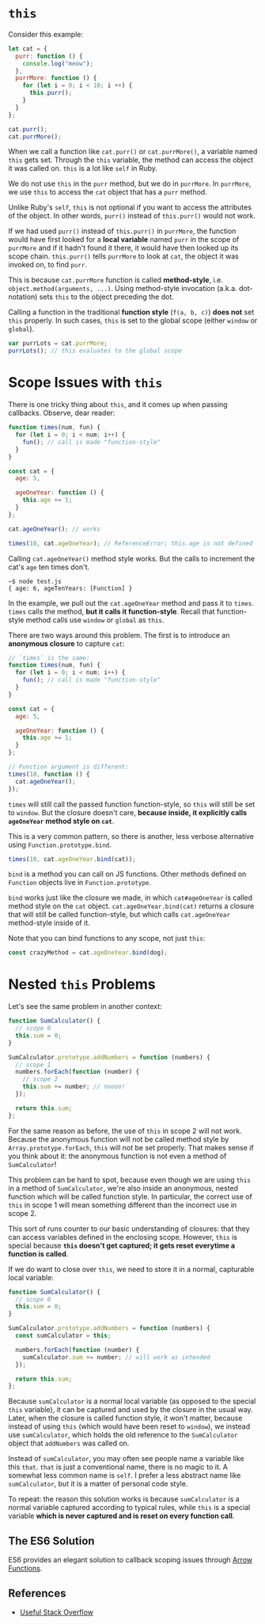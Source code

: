 # `this`

Consider this example:

```javascript
let cat = {
  purr: function () {
    console.log("meow");
  },
  purrMore: function () {
    for (let i = 0; i < 10; i ++) {
      this.purr();
    }
  }
};

cat.purr();
cat.purrMore();
```

When we call a function like `cat.purr()` or `cat.purrMore()`, a variable named `this` gets set. Through the `this` variable, the method can access the object it was called on. `this` is a lot like `self` in Ruby.

We do not use `this` in the `purr` method, but we do in `purrMore`. In `purrMore`, we use `this` to access the `cat` object that has a `purr` method.

Unlike Ruby's `self`, `this` is not optional if you want to access the attributes of the object. In other words, `purr()` instead of `this.purr()` would not work.

If we had used `purr()` instead of `this.purr()` in `purrMore`, the function would have first looked for a **local variable** named `purr` in the scope of `purrMore` and if it hadn't found it there, it would have then looked up its scope chain. `this.purr()` tells `purrMore` to look at `cat`, the object it was invoked on, to find `purr`.

This is because `cat.purrMore` function is called **method-style**, i.e. `object.method(arguments, ...)`. Using method-style invocation (a.k.a. dot-notation) sets `this` to the object preceding the dot.

Calling a function in the traditional **function style** (`f(a, b, c)`) **does not** set `this` properly. In such cases, `this` is set to the global scope (either `window` or `global`).

```js
var purrLots = cat.purrMore;
purrLots(); // this evaluates to the global scope
```

# Scope Issues with `this`

There is one tricky thing about `this`, and it comes up when passing callbacks. Observe, dear reader:

```javascript
function times(num, fun) {
  for (let i = 0; i < num; i++) {
    fun(); // call is made "function-style"
  }
}

const cat = {
  age: 5,

  ageOneYear: function () {
    this.age += 1;
  }
};

cat.ageOneYear(); // works

times(10, cat.ageOneYear); // ReferenceError; this.age is not defined
```

Calling `cat.ageOneYear()` method style works. But the calls to increment the cat's `age` ten times don't.

```
~$ node test.js
{ age: 6, ageTenYears: [Function] }
```

In the example, we pull out the `cat.ageOneYear` method and pass it to `times`. `times` calls the method, **but it calls it
function-style**. Recall that function-style method calls use `window` or `global` as `this`.

There are two ways around this problem. The first is to introduce an **anonymous closure** to capture `cat`:

```javascript
// `times` is the same:
function times(num, fun) {
  for (let i = 0; i < num; i++) {
    fun(); // call is made "function-style"
  }
}

const cat = {
  age: 5,

  ageOneYear: function () {
    this.age += 1;
  }
};

// Function argument is different:
times(10, function () {
  cat.ageOneYear();
});
```

`times` will still call the passed function function-style, so `this` will still be set to `window`. But the closure doesn't care, **because inside, it explicitly calls `ageOneYear` method style on `cat`**.

This is a very common pattern, so there is another, less verbose alternative using `Function.prototype.bind`.

```javascript
times(10, cat.ageOneYear.bind(cat));
```

`bind` is a method you can call on JS functions. Other methods defined on `Function` objects live in `Function.prototype`.

`bind` works just like the closure we made, in which `cat#ageOneYear` is called method style on the `cat`
object. `cat.ageOneYear.bind(cat)` returns a closure that will still be called function-style, but which calls `cat.ageOneYear` method-style inside of it.

Note that you can bind functions to any scope, not just `this`:

```javascript
const crazyMethod = cat.ageOneYear.bind(dog);
```

# Nested `this` Problems

Let's see the same problem in another context:

```javascript
function SumCalculator() {
  // scope 0
  this.sum = 0;
}

SumCalculator.prototype.addNumbers = function (numbers) {
  // scope 1
  numbers.forEach(function (number) {
    // scope 2
    this.sum += number; // noooo!
  });

  return this.sum;
};
```

For the same reason as before, the use of `this` in scope 2 will not
work. Because the anonymous function will not be called method style
by `Array.prototype.forEach`, `this` will not be set properly. That makes sense if you think about it: the anonymous function is not even a method of `SumCalculator`!

This problem can be hard to spot, because even though we are using
`this` in a method of `SumCalculator`, we're also inside an anonymous,
nested function which will be called function style. In particular, the correct use of `this` in scope 1 will mean something different than the incorrect use in scope 2.

This sort of runs counter to our basic understanding of closures: that they can access variables defined in the enclosing scope. However, `this` is special because **`this` doesn't get captured; it gets reset everytime a function is called**.

If we do want to close over `this`, we need to store it in a normal, capturable local variable:

```javascript
function SumCalculator() {
  // scope 0
  this.sum = 0;
}

SumCalculator.prototype.addNumbers = function (numbers) {
  const sumCalculator = this;

  numbers.forEach(function (number) {
    sumCalculator.sum += number; // will work as intended
  });

  return this.sum;
};
```

Because `sumCalculator` is a normal local variable (as opposed to the
special `this` variable), it can be captured and used by the closure
in the usual way. Later, when the closure is called function style, it
won't matter, because instead of using `this` (which would have been
reset to `window`), we instead use `sumCalculator`, which holds the
old reference to the `SumCalculator` object that `addNumbers` was
called on.

Instead of `sumCalculator`, you may often see people name a variable
like this `that`. `that` is just a conventional name, there is no
magic to it. A somewhat less common name is `self`. I prefer a less
abstract name like `sumCalculator`, but it is a matter of personal
code style.

To repeat: the reason this solution works is because `sumCalculator`
is a normal variable captured according to typical rules, while `this`
is a special variable **which is never captured and is reset on every
function call**.

## The ES6 Solution

ES6 provides an elegant solution to callback scoping issues through [Arrow Functions](fat-arrows.md).

## References

* [Useful Stack Overflow](http://stackoverflow.com/questions/4886632/what-does-var-that-this-mean-in-javascript)
